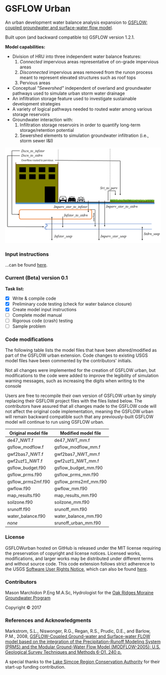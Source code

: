 # GSFLOW Urban

An urban development water balance analysis expansion to [GSFLOW: coupled groundwater and surface-water flow model](https://water.usgs.gov/ogw/gsflow/).  

Built upon (and backward compatible to) GSFLOW version 1.2.1.

**Model capabilities:**

 * Division of HRU into three independent water balance features:  
   1. _Connected_ impervious areas representative of on-grade impervious areas
   2. _Disconnected_ impervious areas removed from the runon process meant to represent elevated structures such as roof tops
   3. Pervious areas
 * Conceptual _"Sewershed"_ independent of overland and groundwater pathways used to simulate urban storm water drainage
 * An infiltration storage feature used to investigate sustainable development strategies
 * A variety of logical pathways needed to routed water among various storage reservoirs
 * Groundwater interaction with:  
   1. Infiltration storage reservoirs in order to quantify long-term storage/retention potential
   2. Sewershed elements to simulation groundwater infiltration (i.e., storm sewer I&I)

![GSFLOW urban flow pathways](/doc/pathways_170515.png)

### Input instructions
...can be found [here](/doc/input_instructions.pdf).

### Current (Beta) version 0.1
**Task list:**

 - [x] Write & compile code
 - [x] Preliminary code testing (check for water balance closure)
 - [x] Create model input instructions
 - [ ] Complete model manual
 - [ ] Rigorous code (crash) testing
 - [ ] Sample problem
 
### Code modifications

The following table lists the model files that have been altered/modified as part of the GSFLOW urban extension. Code changes to existing USGS model files have been commented by the contributors' initials.  

Not all changes were implemented for the creation of GSFLOW urban, but modifications to the code were added to improve the legibility of simulation warning messages, such as increasing the digits when writing to the console

Users are free to recompile their own version of GSFLOW urban by simply replacing their GSFLOW project files with the files listed below. The contributors have assured that all changes made to the GSFLOW code will not affect the original code implementation, meaning the GSFLOW urban will remain backward compatible such that any previously-built GSFLOW model will continue to run using GSFLOW urban.

Original model file | Modified model file
------------------- | -------------------
de47_NWT.f | de47_NWT_mm.f
gsflow_modflow.f | gsflow_modflow_mm.f
gwf2bas7_NWT.f | gwf2bas7_NWT_mm.f
gwf2uzf1_NWT.f | gwf2uzf1_NWT_mm.f
gsflow_budget.f90 | gsflow_budget_mm.f90
gsflow_prms.f90 | gsflow_prms_mm.f90
gsflow_prms2mf.f90 | gsflow_prms2mf_mm.f90
gwflow.f90 | gwflow_mm.f90
map_results.f90 | map_results_mm.f90
soilzone.f90 | soilzone_mm.f90
srunoff.f90 | srunoff_mm.f90
water_balance.f90 | water_balance_mm.f90
_none_ | srunoff_urban_mm.f90


### License

GSFLOWurban hosted on GitHub is released under the MIT license requiring the preservation of copyright and license notices. Licensed works, modifications, and larger works may be distributed under different terms and without source code. This code extension follows strict adherence to the USGS [Software User Rights Notice](/USGS_Software_User_Rights_Notice.md), which can also be found [here](https://water.usgs.gov/software/help/notice/).

### Contributors

Mason Marchidon P.Eng M.A.Sc, Hydrologist for the [Oak Ridges Moraine Groundwater Program](http://oakridgeswater.ca/)

Copyright © 2017

### References and Acknowledgments

Markstrom, S.L., Niswonger, R.G., Regan, R.S., Prudic, D.E., and Barlow, P.M., 2008, [GSFLOW-Coupled Ground-water and Surface-water FLOW model based on the integration of the Precipitation-Runoff Modeling System (PRMS) and the Modular Ground-Water Flow Model (MODFLOW-2005): U.S. Geological Survey Techniques and Methods 6-D1, 240 p.](https://pubs.usgs.gov/tm/tm6d1/)

A special thanks to the [Lake Simcoe Region Conservation Authority](http://www.lsrca.on.ca/) for their start-up funding contribution.
